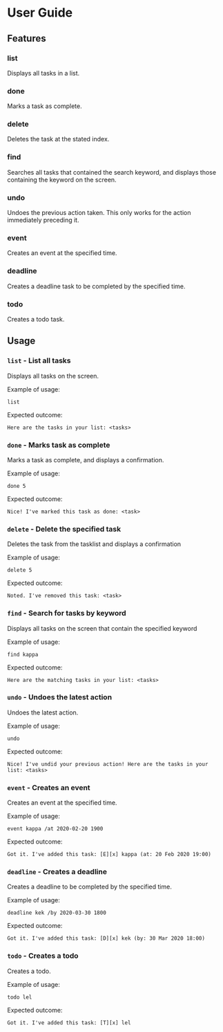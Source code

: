 # User Guide

## Features 

### list 
Displays all tasks in a list.

### done
Marks a task as complete.

### delete
Deletes the task at the stated index.

### find
Searches all tasks that contained the search keyword, and displays those containing the keyword 
on the screen.

### undo
Undoes the previous action taken. This only works for the action immediately preceding it.

### event
Creates an event at the specified time.

### deadline
Creates a deadline task to be completed by the specified time.

### todo
Creates a todo task.

## Usage

### `list` - List all tasks

Displays all tasks on the screen.

Example of usage: 

`list`


Expected outcome:

`Here are the tasks in your list:
 <tasks>
 `

### `done` - Marks task as complete

Marks a task as complete, and displays a confirmation.

Example of usage: 

`done 5`

Expected outcome:

`Nice! I've marked this task as done:
 <task>
 `

### `delete` - Delete the specified task

Deletes the task from the tasklist and displays a confirmation

Example of usage: 

`delete 5`

Expected outcome:

`Noted. I've removed this task:
 <task>
 `

### `find` - Search for tasks by keyword

Displays all tasks on the screen that contain the specified keyword

Example of usage: 

`find kappa`

Expected outcome:

`Here are the matching tasks in your list:
 <tasks>
 `

### `undo` - Undoes the latest action

Undoes the latest action.

Example of usage: 

`undo`

Expected outcome:

`Nice! I've undid your previous action!
 Here are the tasks in your list:
 <tasks>
 `

### `event` - Creates an event

Creates an event at the specified time.

Example of usage: 

`event kappa /at 2020-02-20 1900`

Expected outcome:

`Got it. I've added this task:
 [E][x] kappa (at: 20 Feb 2020 19:00)
 `

### `deadline` - Creates a deadline

Creates a deadline to be completed by the specified time.

Example of usage: 

`deadline kek /by 2020-03-30 1800`

Expected outcome:

`Got it. I've added this task:
 [D][x] kek (by: 30 Mar 2020 18:00)
 `

### `todo` - Creates a todo

Creates a todo.

Example of usage: 

`todo lel`

Expected outcome:

`Got it. I've added this task:
 [T][x] lel
 `
